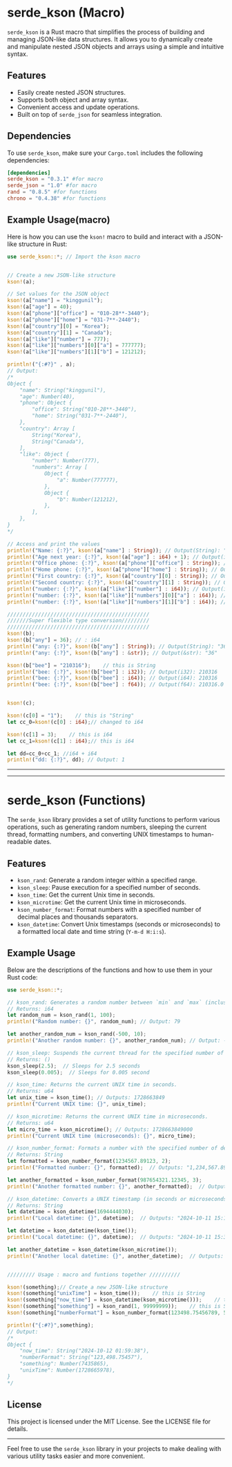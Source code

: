 # serde_kson (Macro)

`serde_kson` is a Rust macro that simplifies the process of building and managing JSON-like data structures. It allows you to dynamically create and manipulate nested JSON objects and arrays using a simple and intuitive syntax.

## Features

- Easily create nested JSON structures.
- Supports both object and array syntax.
- Convenient access and update operations.
- Built on top of `serde_json` for seamless integration.

## Dependencies

To use `serde_kson`, make sure your `Cargo.toml` includes the following dependencies:

```toml
[dependencies]
serde_kson = "0.3.1" #for macro
serde_json = "1.0" #for macro
rand = "0.8.5" #for functions
chrono = "0.4.38" #for functions
```

## Example Usage(macro)

Here is how you can use the `kson!` macro to build and interact with a JSON-like structure in Rust:

```rust
use serde_kson::*; // Import the kson macro


// Create a new JSON-like structure
kson!(a);

// Set values for the JSON object
kson!(a["name"] = "kinggunil");
kson!(a["age"] = 40);
kson!(a["phone"]["office"] = "010-28**-3440");
kson!(a["phone"]["home"] = "031-7**-2440");
kson!(a["country"][0] = "Korea");
kson!(a["country"][1] = "Canada");
kson!(a["like"]["number"] = 777);
kson!(a["like"]["numbers"][0]["a"] = 777777);
kson!(a["like"]["numbers"][1]["b"] = 121212);

println!("{:#?}" , a);
// Output:
/*
Object {
    "name": String("kinggunil"),
    "age": Number(40),
    "phone": Object {
        "office": String("010-28**-3440"),
        "home": String("031-7**-2440"),
    },
    "country": Array [
        String("Korea"),
        String("Canada"),
    ],
    "like": Object {
        "number": Number(777),
        "numbers": Array [
            Object {
                "a": Number(777777),
            },
            Object {
                "b": Number(121212),
            },
        ],
    },
}
*/

// Access and print the values
println!("Name: {:?}", kson!(a["name"] : String)); // Output(String): "kinggunil"
println!("Age next year: {:?}", kson!(a["age"] : i64) + 1); // Output(i64): 41
println!("Office phone: {:?}", kson!(a["phone"]["office"] : String)); // Output(String): "010-28**-3440"
println!("Home phone: {:?}", kson!(a["phone"]["home"] : String)); // Output(String): "031-7**-2440"
println!("First country: {:?}", kson!(a["country"][0] : String)); // Output(String): "Korea"
println!("Second country: {:?}", kson!(a["country"][1] : String)); // Output(String): "Canada"
println!("number: {:?}", kson!(a["like"]["number"] : i64)); // Output(i64): 777 
println!("number: {:?}", kson!(a["like"]["numbers"][0]["a"] : i64)); // Output(i64): 777
println!("number: {:?}", kson!(a["like"]["numbers"][1]["b"] : i64)); // Output(i64): 121212

//////////////////////////////////////////////
///////Super flexible type conversion/////////
//////////////////////////////////////////////
kson!(b);
kson!(b["any"] = 36); // : i64
println!("any: {:?}", kson!(b["any"] : String)); // Output(String): "36"
println!("any: {:?}", kson!(b["any"] : &str)); // Output(&str): "36"

kson!(b["bee"] = "210316");    // this is String
println!("bee: {:?}", kson!(b["bee"] : i32)); // Output(i32): 210316 
println!("bee: {:?}", kson!(b["bee"] : i64)); // Output(i64): 210316 
println!("bee: {:?}", kson!(b["bee"] : f64)); // Output(f64): 210316.0 


kson!(c);

kson!(c[0] = "1");    // this is "String"
let cc_0=kson!(c[0] : i64);// changed to i64

kson!(c[1] = 3);    // this is i64
let cc_1=kson!(c[1] : i64);// this is i64

let dd=cc_0+cc_1; //i64 + i64
println!("dd: {:?}", dd); // Output: 1

```

---
---

# serde_kson (Functions)

The `serde_kson` library provides a set of utility functions to perform various operations, such as generating random numbers, sleeping the current thread, formatting numbers, and converting UNIX timestamps to human-readable dates.

## Features

- `kson_rand`: Generate a random integer within a specified range.
- `kson_sleep`: Pause execution for a specified number of seconds.
- `kson_time`: Get the current Unix time in seconds.
- `kson_microtime`: Get the current Unix time in microseconds.
- `kson_number_format`: Format numbers with a specified number of decimal places and thousands separators.
- `kson_datetime`: Convert Unix timestamps (seconds or microseconds) to a formatted local date and time string (`Y-m-d H:i:s`).

## Example Usage

Below are the descriptions of the functions and how to use them in your Rust code:

```rust
use serde_kson::*;

// kson_rand: Generates a random number between `min` and `max` (inclusive).
// Returns: i64
let random_num = kson_rand(1, 100); 
println!("Random number: {}", random_num); // Output: 79

let another_random_num = kson_rand(-500, 10); 
println!("Another random number: {}", another_random_num); // Output: -324

// kson_sleep: Suspends the current thread for the specified number of seconds.
// Returns: ()
kson_sleep(2.5);  // Sleeps for 2.5 seconds
kson_sleep(0.005);  // Sleeps for 0.005 second

// kson_time: Returns the current UNIX time in seconds.
// Returns: u64
let unix_time = kson_time(); // Outputs: 1728663849
println!("Current UNIX time: {}", unix_time);

// kson_microtime: Returns the current UNIX time in microseconds.
// Returns: u64
let micro_time = kson_microtime(); // Outputs: 1728663849000
println!("Current UNIX time (microseconds): {}", micro_time);

// kson_number_format: Formats a number with the specified number of decimal places and inserts commas to separate thousands.
// Returns: String
let formatted = kson_number_format(1234567.89123, 2);
println!("Formatted number: {}", formatted);  // Outputs: "1,234,567.89"

let another_formatted = kson_number_format(987654321.12345, 3);
println!("Another formatted number: {}", another_formatted);  // Outputs: "987,654,321.123"

// kson_datetime: Converts a UNIX timestamp (in seconds or microseconds) to a formatted string in the local timezone.
// Returns: String
let datetime = kson_datetime(1694444030);
println!("Local datetime: {}", datetime);  // Outputs: "2024-10-11 15:13:50"

let datetime = kson_datetime(kson_time());
println!("Local datetime: {}", datetime);  // Outputs: "2024-10-11 15:30:00" <=current

let another_datetime = kson_datetime(kson_microtime());
println!("Another local datetime: {}", another_datetime);  // Outputs: "2024-10-11 15:30:00" <=current


///////// Usage : macro and funtions together //////////

kson!(something);// Create a new JSON-like structure
kson!(something["unixTime"] = kson_time());    // this is String
kson!(something["now_time"] = kson_datetime(kson_microtime()));    // this is String
kson!(something["something"] = kson_rand(1, 99999999));    // this is String
kson!(something["numberFormat"] = kson_number_format(123498.75456789, 5));    // this is i64

println!("{:#?}",something);
// Output:
/*
Object {
    "now_time": String("2024-10-12 01:59:38"),
    "numberFormat": String("123,498.75457"),
    "something": Number(7435865),
    "unixTime": Number(1728665978),
}
*/


```



## License

This project is licensed under the MIT License. See the LICENSE file for details.

---

Feel free to use the `serde_kson` library in your projects to make dealing with various utility tasks easier and more convenient.